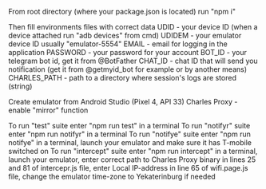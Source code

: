 From root directory (where your package.json is located) run "npm i"

Then fill environments files with correct data
UDID - your device ID (when a device attached run "adb devices" from cmd)
UDIDEM - your emulator device ID usually "emulator-5554"
EMAIL - email for logging in the application
PASSWORD - your password for your account
BOT_ID - your telegram bot id, get it from @BotFather
CHAT_ID - chat ID that will send you notification (get it from @getmyid_bot for example or by another means)
CHARLES_PATH - path to a directory where session's logs are stored (string)

Create emulator from Android Studio (Pixel 4, API 33)
Charles Proxy - enable "mirror" function

To run "test" suite enter "npm run test" in a terminal
To run "notifyr" suite enter "npm run notifyr" in a terminal
To run "notifye" suite enter "npm run notifye" in a terminal, launch your emulator and make sure it has T-mobile switched on
To run "intercept" suite enter "npm run intercept" in a terminal, launch your emulator, 
enter correct path to Charles Proxy binary in lines 25 and 81 of intercepr.js file, enter Local IP-address in line 65 of wifi.page.js file,
change the emulator time-zone to Yekaterinburg if needed 

